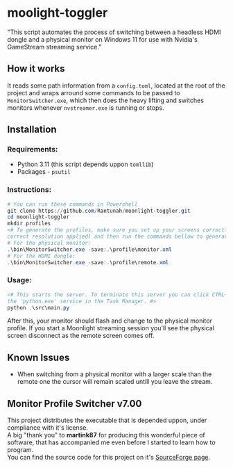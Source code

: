 # moolight-toggler
"This script automates the process of switching between a headless HDMI dongle and a physical monitor on Windows 11 for use with Nvidia's GameStream streaming service." 

## How it works
It reads some path information from a `config.toml`, located at the root of the project and wraps arround some commands to be passed to `MonitorSwitcher.exe`, which then does the heavy lifting and switches monitors whenever `nvstreamer.exe` is running or stops.

## Installation
### Requirements:
* Python 3.11 (this script depends uppon `tomllib`)
* Packages - `psutil`
### Instructions:
```powershell
# You can run these commands in Powershell
git clone https://github.com/Rantunah/moonlight-toggler.git
cd moonlight-toggler
mkdir profiles
<# To generate the profiles, make sure you set up your screens correctly (only one enabled and with the
correct resolution applied) and then run the commands bellow to generate each profile: #>
# For the physical monitor:
.\bin\MonitorSwitcher.exe -save:.\profile\monitor.xml
# For the HDMI dongle:
.\bin\MonitorSwitcher.exe -save:.\profile\remote.xml

```
### Usage:
```powershell
<# This starts the server. To terminate this server you can click CTRL+C in the terminal or terminate 
the 'python.exe' service in the Task Manager. #>
python .\src\main.py
```
After this, your monitor should flash and change to the physical monitor profile.
If you start a Moonlight streaming session you'll see the physical screen disconnect as the remote screen comes off.
## Known Issues
* When switching from a physical monitor with a larger scale than the remote one the cursor will remain scaled untill you leave the stream.

## Monitor Profile Switcher v7.00
This project distributes the executable that is depended uppon, under compliance with it's license.  
A big "thank you" to **martink87** for producing this wonderful piece of software, that has accompanied me even before I started to learn how to program.  
You can find the source code for this project on it's [SourceForge page](https://sourceforge.net/projects/monitorswitcher).